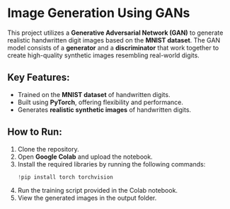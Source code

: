 # Image Generation Using GANs

This project utilizes a **Generative Adversarial Network (GAN)** to generate realistic handwritten digit images based on the **MNIST dataset**. The GAN model consists of a **generator** and a **discriminator** that work together to create high-quality synthetic images resembling real-world digits.

## Key Features:
- Trained on the **MNIST dataset** of handwritten digits.
- Built using **PyTorch**, offering flexibility and performance.
- Generates **realistic synthetic images** of handwritten digits.

## How to Run:
1. Clone the repository.
2. Open **Google Colab** and upload the notebook.
3. Install the required libraries by running the following commands:
   ```python
   !pip install torch torchvision
4. Run the training script provided in the Colab notebook.
5. View the generated images in the output folder.


